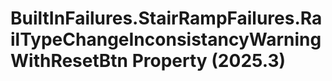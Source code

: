 # BuiltInFailures.StairRampFailures.RailTypeChangeInconsistancyWarningWithResetBtn Property (2025.3)

﻿